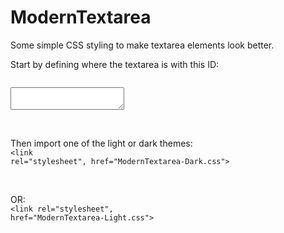 # ModernTextarea
Some simple CSS styling to make textarea elements look better.

Start by defining where the textarea is with this ID:
<br>
<code>
<textarea id="moderntextarea"></textarea>
</code>

<br>

Then import one of the light or dark themes:
<br>
<code><link rel="stylesheet", href="ModernTextarea-Dark.css"></code>

<br>

OR:
<br>
<code><link rel="stylesheet", href="ModernTextarea-Light.css"></code>
